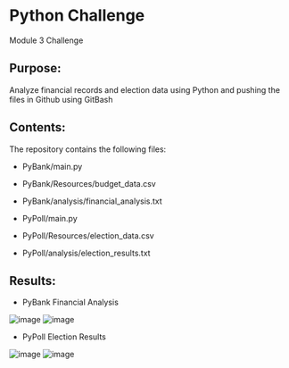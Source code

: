 # Python Challenge
Module 3 Challenge

## Purpose:
Analyze financial records and election data using Python and pushing the files in Github using GitBash

## Contents:
The repository contains the following files:
- PyBank/main.py
- PyBank/Resources/budget_data.csv
- PyBank/analysis/financial_analysis.txt

- PyPoll/main.py
- PyPoll/Resources/election_data.csv
- PyPoll/analysis/election_results.txt

## Results:

- PyBank Financial Analysis

![image](https://github.com/JasmineBamba/python-challenge/assets/135666038/cebcf2bc-0c49-48ec-8a62-5e11f3987612)
![image](https://github.com/JasmineBamba/python-challenge/assets/135666038/d9c35afb-dd97-4ca0-bea4-b9c233119fc7)

- PyPoll Election Results

![image](https://github.com/JasmineBamba/python-challenge/assets/135666038/4ca88b1c-0d63-4b1c-b5e5-f84cdd49aff0)
![image](https://github.com/JasmineBamba/python-challenge/assets/135666038/2fed037e-6f42-4531-8743-caa3295b4c9c)
